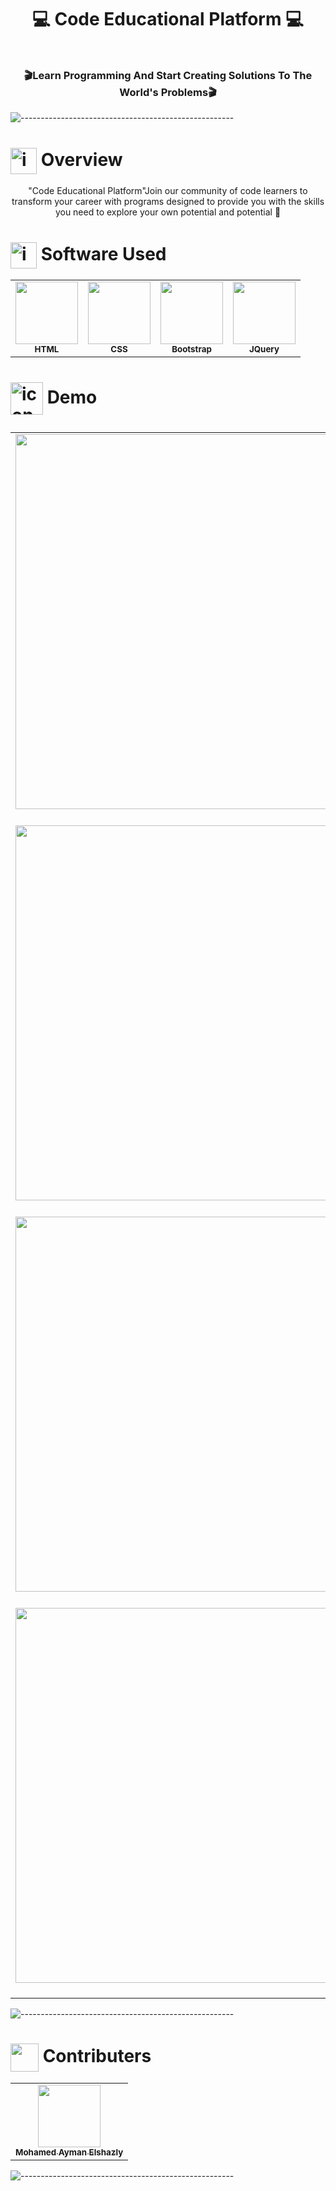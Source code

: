 <H1 align="center">

 💻 Code Educational Platform 💻
 </H1>
<div align="center">
  <img src="![hero_image](https://user-images.githubusercontent.com/77213993/171316705-4181fee5-edfc-4311-bc54-42975c1e095a.png)" alt=""/>
 </div>
 
 <h3 align="center">🎬Learn Programming And Start Creating Solutions To The World's Problems🎬</h4>

![-----------------------------------------------------](https://i.ibb.co/KxX1cjt/upload-91aec5929c0f853dad72f5540ddb409e-1.png)

<!-- ===================================================== -->


<H1>
<img src="https://github.com/seanprashad/slackmoji/blob/master/emoji/llamas/llama-sunglasses-gif.gif" alt="icons8-pacman-48" border="0" width=42px align="center"/> Overview
 </H1>
 <p align="center">
  "Code Educational Platform"Join our community of code learners to transform your career with programs designed to provide you with the skills you need to explore your own potential and potential 💛
 </p>
 
 <H1>
<!--================================    -->
  <img src="https://raw.githubusercontent.com/seanprashad/slackmoji/master/emoji/blob/blob-bongo-gif.gif" alt="icons8-pacman-48" border="0" width=42px align="center"/> Software Used
 </H1>
<table align="center">
  <tr>
    <td align="center"><img src="https://img.icons8.com/color/144/000000/html-5--v1.png" width="100px;" alt="" /><br /><sub><b>HTML</b></sub><br />
    </td><td align="center"><img src="https://img.icons8.com/color/144/000000/css3.png" width="100px;" alt=""/><br /><sub><b>CSS</b></sub><br />
    </td><td align="center"><img src="https://www.svgrepo.com/show/353498/bootstrap.svg" width="100px;" alt=""/><br /><sub>
   <b>Bootstrap</b></sub><br />
    </td> <td align="center"><img src="https://www.svgrepo.com/show/353940/jquery.svg" width="100px;" alt=""/><br /><sub><b>JQuery</b></sub><br />
    </td>
    </tr>
  </table>
  
  <H1>

<!--================================    -->
  
  <img src="https://raw.githubusercontent.com/seanprashad/slackmoji/master/emoji/parrots/party-doge.gif" alt="icons8-pacman-48" border="0" width=52px align="center"/> Demo
 </H1>
 
 <table align="center">
  <tr>
    <td align="center"><img src="https://user-images.githubusercontent.com/77213993/171317344-da4bdb6e-3388-443d-a197-18fa5db6b1af.png"  width="600px;" align="center" alt=""/><br /><br />
    </td>
    </tr>
<tr>
  <tr>
    <td align="center"><img src="https://user-images.githubusercontent.com/77213993/171318896-55a807a4-bb57-4ecf-a39b-6b63cb5233ed.gif"  width="600px;" align="center" alt=""/><br /><br />
    </td>
    </tr>
<tr>
    <td align="center"><img src="https://user-images.githubusercontent.com/77213993/171317420-b0f744c4-e5ec-4ea1-b8b3-4d08e4094358.png" align="center"  width="600px;" alt=""/><br /><br />
    </td>
 </tr>
 <tr>
  <td align="center"><img src="https://mohamedaymansaid.github.io/Code-Educational-Platform/src/index.html"  width="600px;"  align="center"  alt=""/><br /><br />
    </td> 
 </tr>

  </table>
  
  
![-----------------------------------------------------](https://i.ibb.co/KxX1cjt/upload-91aec5929c0f853dad72f5540ddb409e-1.png)

<!-- =================== -->
 <h1> <img src="https://raw.githubusercontent.com/seanprashad/slackmoji/master/emoji/blob/blob-high-five.png" width=45px  alt="" align="center"/> Contributers  
 </h1>
<div align="center">
<table>
  <tr>
    <td align="center"><a href="https://github.com/MohamedAymanSaid"><img src="https://user-images.githubusercontent.com/77213993/171317758-eede07ce-10a9-4bd9-af00-6c6503117748.jpg" width="100px;" alt=""/><br /><sub><b>Mohamed Ayman Elshazly</b></sub></a><br />
    </td>
    </tr>
  </table>
</div>

![-----------------------------------------------------](https://i.ibb.co/KxX1cjt/upload-91aec5929c0f853dad72f5540ddb409e-1.png)









